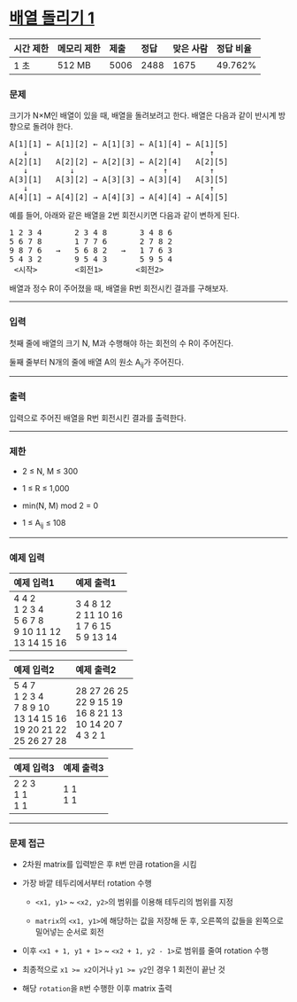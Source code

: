 # [배열 돌리기 1](https://www.acmicpc.net/problem/16926)

<div align = center>

| 시간 제한 | 메모리 제한 | 제출 | 정답 | 맞은 사람 | 정답 비율 |
| :-------- | :---------- | :--- | :--- | :-------- | :-------- |
| 1 초      | 512 MB      | 5006 | 2488 | 1675      | 49.762%   |

</div>

### 문제

크기가 N×M인 배열이 있을 때, 배열을 돌려보려고 한다. 배열은 다음과 같이 반시계 방향으로 돌려야 한다.

<pre>A[1][1] ← A[1][2] ← A[1][3] ← A[1][4] ← A[1][5]
   ↓                                       ↑
A[2][1]   A[2][2] ← A[2][3] ← A[2][4]   A[2][5]
   ↓         ↓                   ↑         ↑
A[3][1]   A[3][2] → A[3][3] → A[3][4]   A[3][5]
   ↓                                       ↑
A[4][1] → A[4][2] → A[4][3] → A[4][4] → A[4][5]</pre>

예를 들어, 아래와 같은 배열을 2번 회전시키면 다음과 같이 변하게 된다.

<pre>1 2 3 4       2 3 4 8       3 4 8 6
5 6 7 8       1 7 7 6       2 7 8 2
9 8 7 6   →   5 6 8 2   →   1 7 6 3
5 4 3 2       9 5 4 3       5 9 5 4
 <시작>        <회전1>       <회전2></pre>

배열과 정수 R이 주어졌을 때, 배열을 R번 회전시킨 결과를 구해보자.

---

### 입력

첫째 줄에 배열의 크기 N, M과 수행해야 하는 회전의 수 R이 주어진다.

둘째 줄부터 N개의 줄에 배열 A의 원소 A<sub>ij</sub>가 주어진다.

---

### 출력

입력으로 주어진 배열을 R번 회전시킨 결과를 출력한다.

---

### 제한

  - 2 ≤ N, M ≤ 300

  - 1 ≤ R ≤ 1,000

  - min(N, M) mod 2 = 0

  - 1 ≤ A<sub>ij</sub> ≤ 108

---

### 예제 입력

| 예제 입력1                                                   | 예제 출력1                                         |
| :----------------------------------------------------------- | :------------------------------------------------- |
| 4 4 2<br/>1 2 3 4<br/>5 6 7 8<br/>9 10 11 12<br/>13 14 15 16 | 3 4 8 12<br/>2 11 10 16<br/>1 7 6 15<br/>5 9 13 14 |

| 예제 입력2                                                                     | 예제 출력2                                                           |
| :----------------------------------------------------------------------------- | :------------------------------------------------------------------- |
| 5 4 7<br/>1 2 3 4<br/>7 8 9 10<br/>13 14 15 16<br/>19 20 21 22<br/>25 26 27 28 | 28 27 26 25<br/>22 9 15 19<br/>16 8 21 13<br/>10 14 20 7<br/>4 3 2 1 |

| 예제 입력3            | 예제 출력3  |
| :-------------------- | :---------- |
| 2 2 3<br/>1 1<br/>1 1 | 1 1<br/>1 1 |

---

### 문제 접근

  - 2차원 matrix를 입력받은 후 `R`번 만큼 rotation을 시킴

  - 가장 바깥 테두리에서부터 rotation 수행

    - `<x1, y1>` ~ `<x2, y2>`의 범위를 이용해 테두리의 범위를 지정

    - `matrix`의 `<x1, y1>`에 해당하는 값을 저장해 둔 후, 오른쪽의 값들을 왼쪽으로 밀어넣는 순서로 회전

  - 이후 `<x1 + 1, y1 + 1>` ~ `<x2 + 1, y2 - 1>`로 범위를 줄여 rotation 수행

  - 최종적으로 `x1 >= x2`이거나 `y1 >= y2`인 경우 1 회전이 끝난 것

  - 해당 `rotation`을 `R`번 수행한 이후 matrix 출력